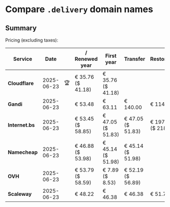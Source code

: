 # Compare `.delivery` domain names

## Summary

Pricing (excluding taxes):

| Service | Date |  | / Renewed year | First year | Transfer | Restoration |
|--|--|--|--|--|--|--|
| **Cloudflare** | 2025-06-23 | 🏆 | € 35.76<br>($ 41.18) | € 35.76<br>($ 41.18) |  |  |
| **Gandi** | 2025-06-23 |  | € 53.48 | € 63.11 | € 140.00 | € 114.51 |
| **Internet.bs** | 2025-06-23 |  | € 53.45<br>($ 58.85) | € 47.05<br>($ 51.83) | € 47.05<br>($ 51.83) | € 197.95<br>($ 218.05) |
| **Namecheap** | 2025-06-23 |  | € 46.88<br>($ 53.98) | € 45.14<br>($ 51.98) | € 45.14<br>($ 51.98) |  |
| **OVH** | 2025-06-23 |  | € 53.79<br>($ 58.59) | € 7.89<br>($ 8.53) | € 52.19<br>($ 56.89) |  |
| **Scaleway** | 2025-06-23 |  | € 48.22 | € 46.38 | € 46.38 | € 51.74 |
